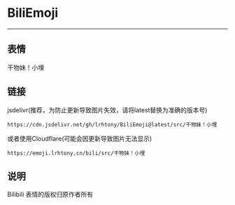 # BiliEmoji
---
## 表情
干物妹！小埋
## 链接
jsdelivr(推荐，为防止更新导致图片失效，请将latest替换为准确的版本号)
```
https://cdn.jsdelivr.net/gh/lrhtony/BiliEmoji@latest/src/干物妹！小埋
```
或者使用Cloudflare(可能会因更新导致图片无法显示)
```
https://emoji.lrhtony.cn/bili/src/干物妹！小埋
```
## 说明
Bilibili 表情的版权归原作者所有
